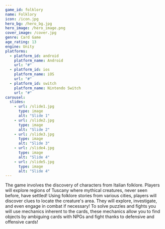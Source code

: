 ```yaml
---
game_id: folklory
name: Folklory
icon: /icon.jpg
hero_bg: /hero_bg.jpg
hero_image: /hero_image.png
cover_image: /cover.jpg
genre: Card Game
age_rating: 13
engine: Unity
platforms:
  - platform_id: android
    platform_name: Android
    url: "#"
  - platform_id: ios
    platform_name: iOS
    url: "#"
  - platform_id: switch
    platform_name: Nintendo Switch
    url: "#"
carousel:
  slides:
    - url: /slide1.jpg
      type: image
      alt: "Slide 1"
    - url: /slide2.jpg
      type: image
      alt: "Slide 2"
    - url: /slide3.jpg
      type: image
      alt: "Slide 3"
    - url: /slide4.jpg
      type: image
      alt: "Slide 4"
    - url: /slide5.jpg
      type: image
      alt: "Slide 4"
---
```


The game involves the discovery of characters from Italian folklore.
Players will explore regions of Tuscany where mythical creatures, never seen before, have settled! Using folklore stories from various cities, players will discover clues to locate the creature's area. They will explore, investigate, and even engage in combat if necessary!
To solve puzzles and fights you will use mechanics inherent to the cards, these mechanics allow you to find objects by ambiguing cards with NPGs and fight thanks to defensive and offensive cards!
